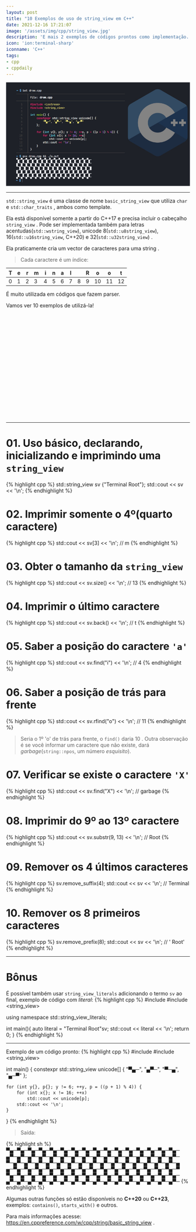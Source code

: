 ```yaml
---
layout: post
title: "10 Exemplos de uso de string_view em C++"
date: 2021-12-16 17:21:07
image: '/assets/img/cpp/string_view.jpg'
description: 'E mais 2 exemplos de códigos prontos como implementação.'
icon: 'ion:terminal-sharp'
iconname: 'C++'
tags:
- cpp
- cppdaily
---
```


![10 Exemplos de uso de string_view em C++](/assets/img/cpp/string_view.jpg)

---

`std::string_view` é uma classe de nome `basic_string_view` que utiliza `char` e `std::char_traits` , ambos como template.

Ela está disponível somente a partir do C++17 e precisa incluir o cabeçalho `string_view` . Pode ser implementada também para letras acentudas(`std::wstring_view`), unicode 8(`std::u8string_view`), 16(`std::u16string_view`, C++20) e 32(`std::u32string_view`) .  

Ela praticamente cria um vector de caracteres para uma string .
> Cada caractere é um índice:

| T | e | r | m | i | n | a | l |   | R | o | o | t |
|---|---|---|---|---|---|---|---|---|---|---|---|---|
| 0 | 1 | 2 | 3 | 4 | 5 | 6 | 7 | 8 | 9 | 10 | 11 | 12 |


É muito utilizada em códigos que fazem parser. 

Vamos ver 10 exemplos de utilizá-la!


<!-- SQUARE - GAMES ROOT -->
<script async src="//pagead2.googlesyndication.com/pagead/js/adsbygoogle.js"></script>
<ins class="adsbygoogle"
style="display:inline-block;width:336px;height:280px"
data-ad-client="ca-pub-2838251107855362"
data-ad-slot="5351066970"></ins>
<script>
(adsbygoogle = window.adsbygoogle || []).push({});
</script>

---

# 01. Uso básico, declarando, inicializando e imprimindo uma `string_view`
{% highlight cpp %}
std::string_view sv {"Terminal Root"};
std::cout << sv << '\n';
{% endhighlight %}

# 02. Imprimir somente o 4º(quarto caractere)
{% highlight cpp %}
std::cout << sv[3] << '\n'; // m
{% endhighlight %}

# 03. Obter o tamanho da `string_view`
{% highlight cpp %}
std::cout << sv.size() << '\n'; // 13
{% endhighlight %}

# 04. Imprimir o último caractere
{% highlight cpp %}
std::cout << sv.back() << '\n'; // t
{% endhighlight %}

# 05. Saber a posição do caractere `'a'`
{% highlight cpp %}
std::cout << sv.find("i") << '\n'; // 4
{% endhighlight %}

# 06. Saber a posição de trás para frente
{% highlight cpp %}
std::cout << sv.rfind("o") << '\n'; // 11
{% endhighlight %}
> Seria o 1º 'o' de trás para frente, o `find()` daria 10 . Outra observação é se você informar um caractere que não existe, dará *garbage*(`string::npos`, um número *esquisito*).

# 07. Verificar se existe o caractere `'X'`
{% highlight cpp %}
std::cout << sv.find("X") << '\n'; // garbage
{% endhighlight %}

# 08. Imprimir do 9º ao 13º caractere
{% highlight cpp %}
std::cout << sv.substr(9, 13) << '\n'; // Root
{% endhighlight %}

# 09. Remover os 4 últimos caracteres
{% highlight cpp %}
sv.remove_suffix(4);
std::cout << sv << '\n'; // Terminal
{% endhighlight %}

# 10. Remover os 8 primeiros caracteres
{% highlight cpp %}
sv.remove_prefix(8);
std::cout << sv << '\n'; // ' Root'
{% endhighlight %}

---

# Bônus
É possível também usar `string_view_literals` adicionando o termo `sv` ao final, exemplo de código com *literal*:
{% highlight cpp %}
#include <iostream>
#include <string_view>

using namespace std::string_view_literals;

int main(){
  auto literal = "Terminal Root"sv;
  std::cout << literal << '\n';
  return 0;
}
{% endhighlight %}


<!-- RECTANGLE 2 - OnParagragraph -->
<script async src="//pagead2.googlesyndication.com/pagead/js/adsbygoogle.js"></script>
<ins class="adsbygoogle"
style="display:block; text-align:center;"
data-ad-layout="in-article"
data-ad-format="fluid"
data-ad-client="ca-pub-2838251107855362"
data-ad-slot="8549252987"></ins>
<script>
(adsbygoogle = window.adsbygoogle || []).push({});
</script>

---

Exemplo de um código pronto:
{% highlight cpp %}
#include <iostream>
#include <string_view>
 
int main() {
    constexpr std::string_view unicode[] {
        "▀▄─", "▄▀─", "▀─▄", "▄─▀"
    };
 
    for (int y{}, p{}; y != 6; ++y, p = ((p + 1) % 4)) {
        for (int x{}; x != 16; ++x)
            std::cout << unicode[p];
        std::cout << '\n';
    }
}
{% endhighlight %}
> Saída:

{% highlight sh %}
▀▄─▀▄─▀▄─▀▄─▀▄─▀▄─▀▄─▀▄─▀▄─▀▄─▀▄─▀▄─▀▄─▀▄─▀▄─▀▄─
▄▀─▄▀─▄▀─▄▀─▄▀─▄▀─▄▀─▄▀─▄▀─▄▀─▄▀─▄▀─▄▀─▄▀─▄▀─▄▀─
▀─▄▀─▄▀─▄▀─▄▀─▄▀─▄▀─▄▀─▄▀─▄▀─▄▀─▄▀─▄▀─▄▀─▄▀─▄▀─▄
▄─▀▄─▀▄─▀▄─▀▄─▀▄─▀▄─▀▄─▀▄─▀▄─▀▄─▀▄─▀▄─▀▄─▀▄─▀▄─▀
▀▄─▀▄─▀▄─▀▄─▀▄─▀▄─▀▄─▀▄─▀▄─▀▄─▀▄─▀▄─▀▄─▀▄─▀▄─▀▄─
▄▀─▄▀─▄▀─▄▀─▄▀─▄▀─▄▀─▄▀─▄▀─▄▀─▄▀─▄▀─▄▀─▄▀─▄▀─▄▀─
{% endhighlight %}

Algumas outras funções só estão disponíveis no **C++20** ou **C++23**, exemplos: `contains()`, `starts_with()` e outros.

Para mais informações acesse: <https://en.cppreference.com/w/cpp/string/basic_string_view> .



